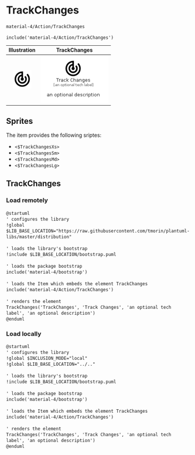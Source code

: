 # TrackChanges


```text
material-4/Action/TrackChanges
```

```text
include('material-4/Action/TrackChanges')
```



| Illustration | TrackChanges |
| :---: | :---: |
| ![illustration for Illustration](../../material-4/Action/TrackChanges.png) | ![illustration for TrackChanges](../../material-4/Action/TrackChanges.Local.png) |



## Sprites
The item provides the following sriptes:

- `<$TrackChangesXs>`
- `<$TrackChangesSm>`
- `<$TrackChangesMd>`
- `<$TrackChangesLg>`





## TrackChanges

### Load remotely
```plantuml
@startuml
' configures the library
!global $LIB_BASE_LOCATION="https://raw.githubusercontent.com/tmorin/plantuml-libs/master/distribution"

' loads the library's bootstrap
!include $LIB_BASE_LOCATION/bootstrap.puml

' loads the package bootstrap
include('material-4/bootstrap')

' loads the Item which embeds the element TrackChanges
include('material-4/Action/TrackChanges')

' renders the element
TrackChanges('TrackChanges', 'Track Changes', 'an optional tech label', 'an optional description')
@enduml
```

### Load locally
```plantuml
@startuml
' configures the library
!global $INCLUSION_MODE="local"
!global $LIB_BASE_LOCATION="../.."

' loads the library's bootstrap
!include $LIB_BASE_LOCATION/bootstrap.puml

' loads the package bootstrap
include('material-4/bootstrap')

' loads the Item which embeds the element TrackChanges
include('material-4/Action/TrackChanges')

' renders the element
TrackChanges('TrackChanges', 'Track Changes', 'an optional tech label', 'an optional description')
@enduml
```

